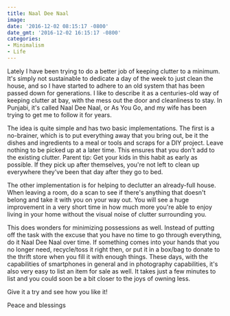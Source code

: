 ```yaml
---
title: Naal Dee Naal
image: 
date: '2016-12-02 08:15:17 -0800'
date_gmt: '2016-12-02 16:15:17 -0800'
categories:
- Minimalism
- Life
---
```

<p>Lately I have been trying to do a better job of keeping clutter to a minimum. It's simply not sustainable to dedicate a day of the week to just clean the house, and so I have started to adhere to an old system that has been passed down for generations. I like to describe it as a centuries-old way of keeping clutter at bay, with the mess out the door and cleanliness to stay. In Punjabi, it's called Naal Dee Naal, or As You Go, and my wife has been trying to get me to follow it for years.</p>
<p>The idea is quite simple and has two basic implementations. The first is a no-brainer, which is to put everything away that you bring out, be it the dishes and ingredients to a meal or tools and scraps for a DIY project. Leave nothing to be picked up at a later time. This ensures that you don't add to the existing clutter. Parent tip: Get your kids in this habit as early as possible. If they pick up after themselves, you're not left to clean up everywhere they've been that day after they go to bed.</p>
<p>The other implementation is for helping to declutter an already-full house. When leaving a room, do a scan to see if there's anything that doesn't belong and take it with you on your way out. You will see a huge improvement in a very short time in how much more you're able to enjoy living in your home without the visual noise of clutter surrounding you.</p>
<p>This does wonders for minimizing possessions as well. Instead of putting off the task with the excuse that you have no time to go through everything, do it Naal Dee Naal over time. If something comes into your hands that you no longer need, recycle/toss it right then, or put it in a box/bag to donate to the thrift store when you fill it with enough things. These days, with the capabilities of smartphones in general and in photography capabilities, it's also very easy to list an item for sale as well. It takes just a few minutes to list and you could soon be a bit closer to the joys of owning less.</p>
<p>Give it a try and see how you like it!</p>
<p>Peace and blessings</p>
